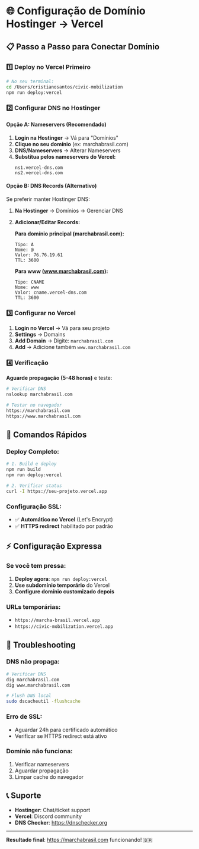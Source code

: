 # 🌐 Configuração de Domínio Hostinger → Vercel

## 📋 Passo a Passo para Conectar Domínio

### 1️⃣ **Deploy no Vercel Primeiro**
```bash
# No seu terminal:
cd /Users/cristianosantos/civic-mobilization
npm run deploy:vercel
```

### 2️⃣ **Configurar DNS no Hostinger**

#### Opção A: Nameservers (Recomendado)
1. **Login na Hostinger** → Vá para "Domínios"
2. **Clique no seu domínio** (ex: marchabrasil.com)
3. **DNS/Nameservers** → Alterar Nameservers
4. **Substitua pelos nameservers do Vercel:**
   ```
   ns1.vercel-dns.com
   ns2.vercel-dns.com
   ```

#### Opção B: DNS Records (Alternativo)
Se preferir manter Hostinger DNS:

1. **Na Hostinger** → Domínios → Gerenciar DNS
2. **Adicionar/Editar Records:**

   **Para domínio principal (marchabrasil.com):**
   ```
   Tipo: A
   Nome: @
   Valor: 76.76.19.61
   TTL: 3600
   ```

   **Para www (www.marchabrasil.com):**
   ```
   Tipo: CNAME
   Nome: www
   Valor: cname.vercel-dns.com
   TTL: 3600
   ```

### 3️⃣ **Configurar no Vercel**

1. **Login no Vercel** → Vá para seu projeto
2. **Settings** → Domains
3. **Add Domain** → Digite: `marchabrasil.com`
4. **Add** → Adicione também `www.marchabrasil.com`

### 4️⃣ **Verificação**

**Aguarde propagação (5-48 horas)** e teste:
```bash
# Verificar DNS
nslookup marchabrasil.com

# Testar no navegador
https://marchabrasil.com
https://www.marchabrasil.com
```

## 🚀 **Comandos Rápidos**

### Deploy Completo:
```bash
# 1. Build e deploy
npm run build
npm run deploy:vercel

# 2. Verificar status
curl -I https://seu-projeto.vercel.app
```

### Configuração SSL:
- ✅ **Automático no Vercel** (Let's Encrypt)
- ✅ **HTTPS redirect** habilitado por padrão

## ⚡ **Configuração Expressa**

### Se você tem pressa:
1. **Deploy agora**: `npm run deploy:vercel`
2. **Use subdomínio temporário** do Vercel
3. **Configure domínio customizado depois**

### URLs temporárias:
- `https://marcha-brasil.vercel.app`
- `https://civic-mobilization.vercel.app`

## 🔧 **Troubleshooting**

### DNS não propaga:
```bash
# Verificar DNS
dig marchabrasil.com
dig www.marchabrasil.com

# Flush DNS local
sudo dscacheutil -flushcache
```

### Erro de SSL:
- Aguardar 24h para certificado automático
- Verificar se HTTPS redirect está ativo

### Domínio não funciona:
1. Verificar nameservers
2. Aguardar propagação
3. Limpar cache do navegador

## 📞 **Suporte**

- **Hostinger**: Chat/ticket support
- **Vercel**: Discord community
- **DNS Checker**: https://dnschecker.org

---

**Resultado final**: https://marchabrasil.com funcionando! 🇧🇷